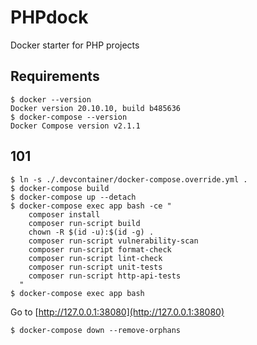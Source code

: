 # PHPdock

Docker starter for PHP projects

## Requirements

```shell
$ docker --version
Docker version 20.10.10, build b485636
$ docker-compose --version
Docker Compose version v2.1.1
```

## 101

```shell
$ ln -s ./.devcontainer/docker-compose.override.yml .
$ docker-compose build
$ docker-compose up --detach
$ docker-compose exec app bash -ce "
    composer install
    composer run-script build
    chown -R $(id -u):$(id -g) .
    composer run-script vulnerability-scan
    composer run-script format-check
    composer run-script lint-check
    composer run-script unit-tests
    composer run-script http-api-tests
  "
$ docker-compose exec app bash
```

Go to [http://127.0.0.1:38080](http://127.0.0.1:38080)

```shell
$ docker-compose down --remove-orphans
```
